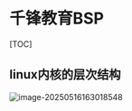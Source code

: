 # 千锋教育BSP

[TOC]



## linux内核的层次结构

![image-20250516163018548](https://typora-notes-codervv.oss-cn-shanghai.aliyuncs.com/img_for_typora/202505161630632.png)